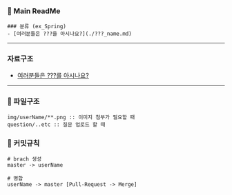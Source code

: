 ### 🚀 Main ReadMe
```
### 분류 (ex_Spring)
- [여러분들은 ???을 아시나요?](./???_name.md)
```
--- 

### 자료구조
- [여러분들은 ???를 아시나요?](./)

---
### 🌈 파일구조
```
img/userName/**.png :: 이미지 첨부가 필요할 때
question/..etc :: 질문 업로드 할 때 
```

### 🐳 커밋규칙
```
# brach 생성
master -> userName

# 병합
userName -> master [Pull-Request -> Merge]
```